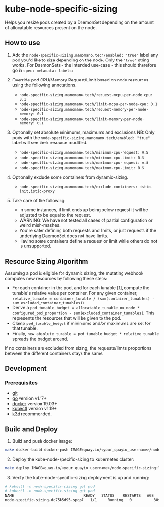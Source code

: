 # kube-node-specific-sizing

Helps you resize pods created by a DaemonSet depending on the amount of allocatable resources present on the node.

## How to use

1. Add the `node-specific-sizing.manomano.tech/enabled: "true"` label any pod you'd like to size depending on the node.
   Only the `"true"` string works.
   For DaemonSets - the intended use-case - this should therefore go in `spec: metadata: labels:`

2. Override pod CPU/Memory Request/Limit based on node resources using the following annotations.
    - `node-specific-sizing.manomano.tech/request-mcpu-per-node-cpu: 0.1`
    - `node-specific-sizing.manomano.tech/limit-mcpu-per-node-cpu: 0.1`
    - `node-specific-sizing.manomano.tech/request-memory-per-node-memory: 0.1`
    - `node-specific-sizing.manomano.tech/limit-memory-per-node-memory: 0.1`

3. Optionally set absolute minimums, maximums and exclusions
   NB: Only pods with the `node-specific-sizing.manomano.tech/enabled: "true"` label will see their resource modified.
   - `node-specific-sizing.manomano.tech/minimum-cpu-request: 0.5`
   - `node-specific-sizing.manomano.tech/minimum-cpu-limit: 0.5`
   - `node-specific-sizing.manomano.tech/maximum-cpu-request: 0.5`
   - `node-specific-sizing.manomano.tech/maximum-cpu-limit: 0.5`
   

4. Optionally exclude some containers from dynamic-sizing.
    - `node-specific-sizing.manomano.tech/exclude-containers: istio-init,istio-proxy`

5. Take care of the following:
    - In some instances, if limit ends up being below request it will be adjusted to be equal to the request.
    - WARNING: We have not tested all cases of partial configuration or weird mish-mashes. 
    - You're safer defining both requests and limits, or just requests if the underlying DaemonSet does not have limits.
    - Having some containers define a request or limit while others do not is unsupported.

## Resource Sizing Algorithm

Assuming a pod is eligible for dynamic sizing, the mutating webhook computes new resources by following these steps:

- For each container in the pod, and for each tunable [1], compute the tunable's relative value per container.
  For any given container, `relative_tunable = container_tunable / (sum(container_tunables) - sum(excluded_container_tunables))` 
- Derive a `pod_tunable_budget = allocatable_tunable_on_node * configured_pod_proportion - sum(excluded_container_tunables)`. This represents the resources that will be given to the pod.
- Clamp `pod_tunable_budget` if minimums and/or maximums are set for that tunable.
- Finally, `new_absolute_tunable = pod_tunable_budget * relative_tunable` spreads the budget around.

If no containers are excluded from sizing, the requests/limits proportions between the different containers stays the same.

## Development

### Prerequisites

- [git](https://git-scm.com/downloads)
- [go](https://golang.org/dl/) version v1.17+
- [docker](https://docs.docker.com/install/) version 19.03+
- [kubectl](https://kubernetes.io/docs/tasks/tools/install-kubectl/) version v1.19+
- [k3d](...) recommended.

## Build and Deploy

1. Build and push docker image:

```bash
make docker-build docker-push IMAGE=quay.io/<your_quayio_username>/node-specific-sizing:latest
```

2. Deploy the kube-node-specific-sizing to kubernetes cluster:

```bash
make deploy IMAGE=quay.io/<your_quayio_username>/node-specific-sizing:latest
```

3. Verify the kube-node-specific-sizing deployment is up and running:

```bash
# kubectl -n node-specific-sizing get pod
# kubectl -n node-specific-sizing get pod
NAME                                READY   STATUS    RESTARTS   AGE
node-specific-sizing-dc75b5d95-spqs7   1/1     Running   0          30s
```
